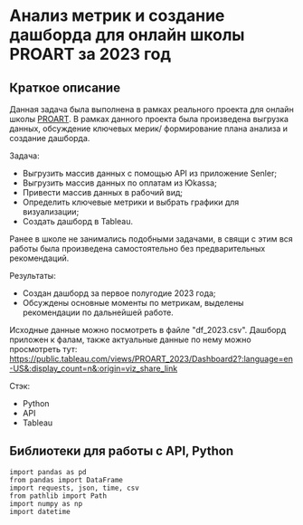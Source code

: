 # Анализ метрик и создание дашборда для онлайн школы PROART за 2023 год

## Краткое описание
Данная задача была выполнена в рамках реального проекта для онлайн школы [PROART](https://vk.com/proart_cg). 
В рамках данного проекта была произведена выгрузка данных, обсуждение ключевых мерик/ формирование плана анализа и создание дашборда. 

Задача:
- Выгрузить массив данных с помощью API из приложение Senler;
- Выгрузить массив данных по оплатам из Юkassa;
- Привести массив данных в рабочий вид;
- Определить ключевые метрики и выбрать графики для визуализации;
- Создать дашборд в Tableau.

Ранее в школе не занимались подобными задачами, в свящи с этим вся работы была произведена самостоятельно без предварительных рекомендаций.

Результаты:
- Создан дашборд за первое полугодие 2023 года;
- Обсуждены основные моменты по метрикам, выделены рекомендации по дальнейшей работе.

Исходные данные можно посмотреть в файле "df_2023.csv". Дашборд приложен к фалам, также актуальные данные по нему можно просмотреть тут: 
https://public.tableau.com/views/PROART_2023/Dashboard2?:language=en-US&:display_count=n&:origin=viz_share_link

Стэк:

- Python
- API
- Tableau

## Библиотеки для работы с API, Python

```
import pandas as pd
from pandas import DataFrame
import requests, json, time, csv
from pathlib import Path
import numpy as np
import datetime
```
